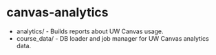 # canvas-analytics
* analytics/ - Builds reports about UW Canvas usage.
* course_data/ - DB loader and job manager for UW Canvas analytics data.
